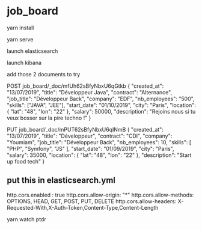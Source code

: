 # job_board

yarn install 

yarn serve

launch elasticsearch

launch kibana

add those 2 documents to try

POST job_board/_doc/mfUh62sBfyNbxU6qGtkb
{
	"created_at": "13/07/2019",
	"title": "Développeur Java",
	"contract": "Alternance",
	"job_title": "Développeur Back", 
	"company": "EDF",
	"nb_employees": "500",
	"skills": ["JAVA", "JEE"],
	"start_date": "01/10/2019",
	"city": "Paris",
	"location": {
		"lat": "48",
		"lon": "22" 
	},
	"salary": 50000,
	"description": "Rejoins nous si tu veux bosser sur la pire techno !"
}


PUT job_board/_doc/mPUT62sBfyNbxU6qINmB
{
  "created_at": "13/07/2019",
  "title": "Développeur",
  "contract": "CDI",
  "company": "Youmiam",
  "job_title": "Développeur Back",
  "nb_employees": 10,
  "skills": [
    "PHP",
    "Symfony",
    "JS"
  ],
  "start_date": "01/09/2019",
  "city": "Paris",
  "salary": 35000,
  "location": {
    "lat": "48",
    "lon": "22"
  },
  "description": "Start up food tech"
}

## put this in elasticsearch.yml
http.cors.enabled : true
http.cors.allow-origin: "*"
http.cors.allow-methods: OPTIONS, HEAD, GET, POST, PUT, DELETE
http.cors.allow-headers: X-Requested-With,X-Auth-Token,Content-Type,Content-Length

yarn watch ptdr
